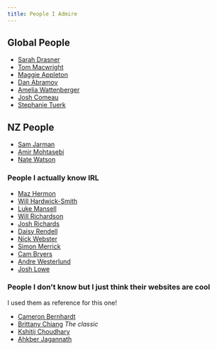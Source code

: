```yaml
---
title: People I Admire
---
```


## Global People

- [Sarah Drasner](https://sarah.dev)
- [Tom Macwright](https://macwright.com)
- [Maggie Appleton](https://maggieappleton.com)
- [Dan Abramov](https://danabra.mov)
- [Amelia Wattenberger](https://wattenberger.com)
- [Josh Comeau](https://www.joshwcomeau.com)
- [Stephanie Tuerk](https://stephanietuerk.net)

## NZ People

- [Sam Jarman](https://www.samjarman.co.nz)
- [Amir Mohtasebi](https://mohtasebi.com)
- [Nate Watson](https://nw.nz/)

### People I actually know IRL

- [Maz Hermon](https://github.com/mazhermon)
- [Will Hardwick-Smith](https://www.willhs.me)
- [Luke Mansell](https://github.com/lukemansell)
- [Will Richardson](https://willhbr.net)
- [Josh Richards](https://josh.work)
- [Daisy Rendell](https://dazede.github.io)
- [Nick Webster](https://nick.geek.nz)
- [Simon Merrick](https://simonmerrick.com)
- [Cam Bryers](https://www.cameronbryers.dev)
- [Andre Westerlund](https://www.andrewesterlund.com)
- [Josh Lowe](https://www.joshjohnlowe.com)


### People I don't know but I just think their websites are cool

I used them as reference for this one!

- [Cameron Bernhardt](https://cameronbernhardt.com)
- [Brittany Chiang](https://brittanychiang.com) *The classic*
- [Kshitij Choudhary](https://www.kshitij.ws)
- [Ahkber Jagannath](https://akberjag.github.io)



<!-- 
### Old heads

- [Ben Gracewood](https://ben.gracewood.nz)
- [Dave Moskovitz](https://dave.moskovitz.co.nz)
- [Ben Kepes](https://www.diversity.net.nz)
- 




 -->
